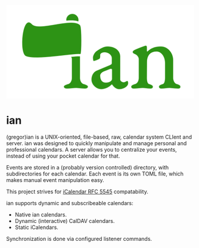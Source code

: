 ![ian logo](assets/logo-small.svg "ian")
# ian

(gregor)ian is a UNIX-oriented, file-based, raw, calendar system CLIent and server.
ian was designed to quickly manipulate and manage personal and professional calendars.
A server allows you to centralize your events, instead of using your pocket calendar for that.

Events are stored in a (probably version controlled) directory, with subdirectories for each calendar.
Each event is its own TOML file, which makes manual event manipulation easy.

This project strives for [iCalendar RFC 5545](https://datatracker.ietf.org/doc/html/rfc5545) compatability.

ian supports dynamic and subscribeable calendars:
* Native ian calendars.
* Dynamic (interactive) CalDAV calendars.
* Static iCalendars.

Synchronization is done via configured listener commands.
